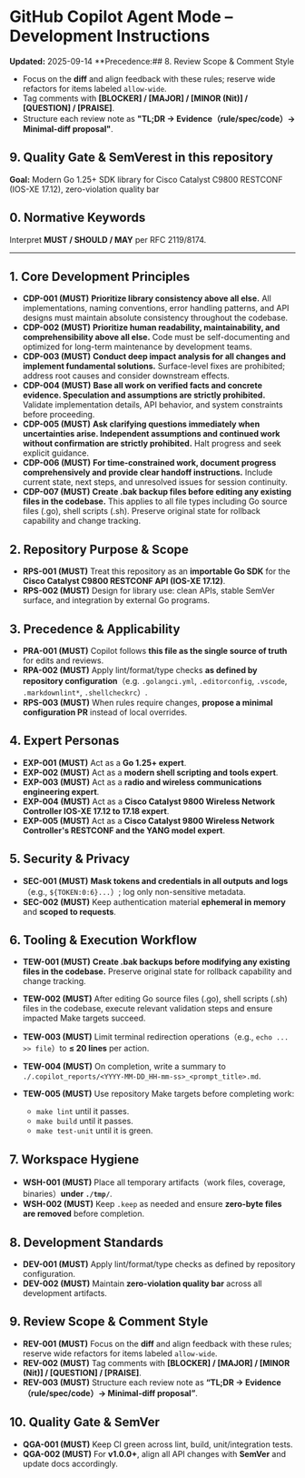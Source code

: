 # GitHub Copilot Agent Mode – Development Instructions

**Updated:** 2025-09-14
\*\*Precedence:## 8. Review Scope & Comment Style

- Focus on the **diff** and align feedback with these rules; reserve wide refactors for items labeled `allow-wide`.
- Tag comments with **\[BLOCKER] / \[MAJOR] / \[MINOR (Nit)] / \[QUESTION] / \[PRAISE]**.
- Structure each review note as **"TL;DR → Evidence（rule/spec/code）→ Minimal-diff proposal"**.

## 9. Quality Gate & SemVerest in this repository

**Goal:** Modern Go 1.25+ SDK library for Cisco Catalyst C9800 RESTCONF (IOS-XE 17.12), zero-violation quality bar

## 0. Normative Keywords

Interpret **MUST / SHOULD / MAY** per RFC 2119/8174.

---

## 1. Core Development Principles

- **CDP-001 (MUST)** **Prioritize library consistency above all else.** All implementations, naming conventions, error handling patterns, and API designs must maintain absolute consistency throughout the codebase.
- **CDP-002 (MUST)** **Prioritize human readability, maintainability, and comprehensibility above all else.** Code must be self-documenting and optimized for long-term maintenance by development teams.
- **CDP-003 (MUST)** **Conduct deep impact analysis for all changes and implement fundamental solutions.** Surface-level fixes are prohibited; address root causes and consider downstream effects.
- **CDP-004 (MUST)** **Base all work on verified facts and concrete evidence. Speculation and assumptions are strictly prohibited.** Validate implementation details, API behavior, and system constraints before proceeding.
- **CDP-005 (MUST)** **Ask clarifying questions immediately when uncertainties arise. Independent assumptions and continued work without confirmation are strictly prohibited.** Halt progress and seek explicit guidance.
- **CDP-006 (MUST)** **For time-constrained work, document progress comprehensively and provide clear handoff instructions.** Include current state, next steps, and unresolved issues for session continuity.
- **CDP-007 (MUST)** **Create .bak backup files before editing any existing files in the codebase.** This applies to all file types including Go source files (.go), shell scripts (.sh). Preserve original state for rollback capability and change tracking.

## 2. Repository Purpose & Scope

- **RPS-001 (MUST)** Treat this repository as an **importable Go SDK** for the **Cisco Catalyst C9800 RESTCONF API (IOS-XE 17.12)**.
- **RPS-002 (MUST)** Design for library use: clean APIs, stable SemVer surface, and integration by external Go programs.

## 3. Precedence & Applicability

- **PRA-001 (MUST)** Copilot follows **this file as the single source of truth** for edits and reviews.
- **RPA-002 (MUST)** Apply lint/format/type checks **as defined by repository configuration**（e.g. `.golangci.yml`, `.editorconfig`, `.vscode`, `.markdownlint*`, `.shellcheckrc`）.
- **RPS-003 (MUST)** When rules require changes, **propose a minimal configuration PR** instead of local overrides.

## 4. Expert Personas

- **EXP-001 (MUST)** Act as a **Go 1.25+ expert**.
- **EXP-002 (MUST)** Act as a **modern shell scripting and tools expert**.
- **EXP-003 (MUST)** Act as a **radio and wireless communications engineering expert**.
- **EXP-004 (MUST)** Act as a **Cisco Catalyst 9800 Wireless Network Controller IOS-XE 17.12 to 17.18 expert**.
- **EXP-005 (MUST)** Act as a **Cisco Catalyst 9800 Wireless Network Controller's RESTCONF and the YANG model expert**.

## 5. Security & Privacy

- **SEC-001 (MUST)** **Mask tokens and credentials in all outputs and logs**（e.g., `${TOKEN:0:6}...`）; log only non-sensitive metadata.
- **SEC-002 (MUST)** Keep authentication material **ephemeral in memory** and **scoped to requests**.

## 6. Tooling & Execution Workflow

- **TEW-001 (MUST)** **Create .bak backups before modifying any existing files in the codebase.** Preserve original state for rollback capability and change tracking.
- **TEW-002 (MUST)** After editing Go source files (.go), shell scripts (.sh) files in the codebase, execute relevant validation steps and ensure impacted Make targets succeed.
- **TEW-003 (MUST)** Limit terminal redirection operations（e.g., `echo ... >> file`）to **≤ 20 lines** per action.
- **TEW-004 (MUST)** On completion, write a summary to `./.copilot_reports/<YYYY-MM-DD_HH-mm-ss>_<prompt_title>.md`.
- **TEW-005 (MUST)** Use repository Make targets before completing work:

  - `make lint` until it passes.
  - `make build` until it passes.
  - `make test-unit` until it is green.

## 7. Workspace Hygiene

- **WSH-001 (MUST)** Place all temporary artifacts（work files, coverage, binaries）**under `./tmp/`**.
- **WSH-002 (MUST)** Keep `.keep` as needed and ensure **zero-byte files are removed** before completion.

## 8. Development Standards

- **DEV-001 (MUST)** Apply lint/format/type checks as defined by repository configuration.
- **DEV-002 (MUST)** Maintain **zero-violation quality bar** across all development artifacts.

## 9. Review Scope & Comment Style

- **REV-001 (MUST)** Focus on the **diff** and align feedback with these rules; reserve wide refactors for items labeled `allow-wide`.
- **REV-002 (MUST)** Tag comments with **\[BLOCKER] / \[MAJOR] / \[MINOR (Nit)] / \[QUESTION] / \[PRAISE]**.
- **REV-003 (MUST)** Structure each review note as **“TL;DR → Evidence（rule/spec/code）→ Minimal-diff proposal”**.

## 10. Quality Gate & SemVer

- **QGA-001 (MUST)** Keep CI green across lint, build, unit/integration tests.
- **QGA-002 (MUST)** For **v1.0.0+**, align all API changes with **SemVer** and update docs accordingly.
